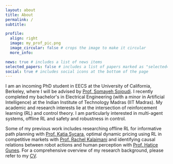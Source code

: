 ```yaml
---
layout: about
title: About
permalink: /
subtitle: 

profile:
  align: right
  image: my_prof_pic.png
  image_circular: false # crops the image to make it circular
  more_info: 

news: true # includes a list of news items
selected_papers: false # includes a list of papers marked as "selected={true}"
social: true # includes social icons at the bottom of the page
---
```


I am an incoming PhD student in EECS at the University of California, Berkeley, where I will be advised by [Prof. Somayeh Sojoudi](https://people.eecs.berkeley.edu/~sojoudi/). I recently completed my bachelor's in Electrical Engineering (with a minor in Artificial Intelligence) at the Indian Institute of Technology Madras (IIT Madras). My academic and research interests lie at the intersection of reinforcement learning (RL) and control theory. I am particularly interested in multi-agent systems, offline RL and safety and robustness in control.

Some of my previous work includes researching offline RL for informative path planning with [Prof. Katia Sycara](https://www.ri.cmu.edu/ri-faculty/katia-sycara/), optimal dynamic pricing using RL in competitive markets with [Prof. Rachel Kalaimani](https://www.ee.iitm.ac.in/rachel/) and identifying causal relations between robot actions and human perception with [Prof. Hatice Gunes](https://www.cl.cam.ac.uk/~hg410/). For a comprehensive overview of my research background, please refer to my [CV](/assets/pdf/CV_Dec2024.pdf).
